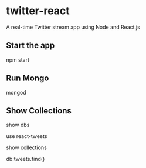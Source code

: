# twitter-react

A real-time Twitter stream app using Node and React.js 

## Start the app

npm start

## Run Mongo

mongod 

## Show Collections

show dbs

use react-tweets

show collections

db.tweets.find()


